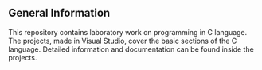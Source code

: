 ## General Information
This repository contains laboratory work on programming in C language.
The projects, made in Visual Studio, cover the basic sections of the C language.
Detailed information and documentation can be found inside the projects.

